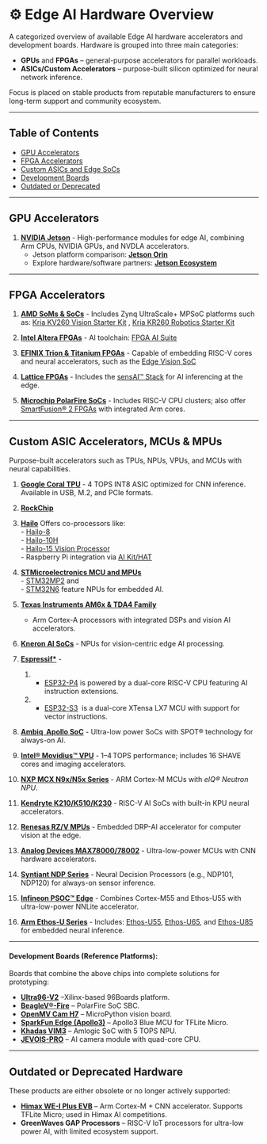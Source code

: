 # ⚙️ Edge AI Hardware Overview

A categorized overview of available Edge AI hardware accelerators and development boards. Hardware is grouped into three main categories:

- **GPUs** and **FPGAs** – general-purpose accelerators for parallel workloads.  
- **ASICs/Custom Accelerators** – purpose-built silicon optimized for neural network inference.  

Focus is placed on stable products from reputable manufacturers to ensure long-term support and community ecosystem.

---
## Table of Contents

- [GPU Accelerators](#gpu-accelerators)
- [FPGA Accelerators](#fpga-accelerators)
- [Custom ASICs and Edge SoCs](#custom-asics-and-edge-socs)
- [Development Boards](#development-boards)
- [Outdated or Deprecated](#outdated-or-deprecated)

---


## GPU Accelerators

1. **[NVIDIA Jetson](https://www.nvidia.com/en-us/autonomous-machines/embedded-systems)** -  High-performance modules for edge AI, combining Arm CPUs, NVIDIA GPUs, and NVDLA accelerators.  
   - Jetson platform comparison: **[Jetson Orin](https://www.seeedstudio.com/blog/nvidia-jetson-comparison-nano-tx2-nx-xavier-nx-agx-orin)**  
   - Explore hardware/software partners: **[Jetson Ecosystem](https://developer.nvidia.com/embedded/ecosystem)**

---

## FPGA Accelerators

1. **[AMD SoMs & SoCs](https://www.amd.com/en/products/adaptive-socs-and-fpgas/soc.html)** -  Includes Zynq UltraScale+ MPSoC platforms such as: [Kria KV260 Vision Starter Kit](https://www.amd.com/en/products/system-on-modules/kria/k26/kv260-vision-starter-kit.html) , [Kria KR260 Robotics Starter Kit](https://www.amd.com/en/products/system-on-modules/kria/k26/kr260-robotics-starter-kit.html)

2. **[Intel Altera FPGAs](https://www.intel.com/content/www/us/en/products/details/fpga.html)** - AI toolchain: [FPGA AI Suite](https://www.intel.com/content/www/us/en/products/details/fpga/development-tools/fpga-ai-suite.html)

3. **[EFINIX Trion & Titanium FPGAs](https://www.efinixinc.com/index.html)** - Capable of embedding RISC-V cores and neural accelerators, such as the [Edge Vision SoC](https://www.efinixinc.com/edge-vision-soc.html)
  
4. **[Lattice FPGAs](https://www.latticesemi.com/Products/Lattice-Intelligent-Edge-AI-and-FPGA-Solutions)** - Includes the [sensAI™ Stack](https://www.latticesemi.com/en/Solutions/Solutions/SolutionsDetails02/sensAI) for AI inferencing at the edge.

5. **[Microchip PolarFire SoCs](https://www.microchip.com/en-us/products/fpgas-and-plds/system-on-chip-fpgas/polarfire-soc-fpgas)** - Includes RISC-V CPU clusters; also offer [SmartFusion® 2 FPGAs](https://www.microchip.com/en-us/products/fpgas-and-plds/system-on-chip-fpgas/smartfusion-2-fpgas) with integrated Arm cores.

---

## Custom ASIC Accelerators, MCUs & MPUs
Purpose-built accelerators such as TPUs, NPUs, VPUs, and MCUs with neural capabilities.

1. **[Google Coral TPU](https://coral.ai/products/)** - 4 TOPS INT8 ASIC optimized for CNN inference. Available in USB, M.2, and PCIe formats.

2. **[RockChip]()**

3. **[Hailo](https://hailo.ai/)** Offers co-processors like:  
	   - [Hailo-8](https://hailo.ai/products/ai-accelerators/hailo-8-ai-accelerator/)  
	   - [Hailo-10H](https://hailo.ai/products/ai-accelerators/hailo-10h-ai-accelerator/)  
	   - [Hailo-15 Vision Processor](https://hailo.ai/products/ai-vision-processors/hailo-15-ai-vision-processor/)  
	   - Raspberry Pi integration via [AI Kit/HAT](https://www.raspberrypi.com/products/ai-kit/)

4. **[STMicroelectronics MCU and MPUs](https://stm32ai.st.com/edge-ai-hardware/)**  
	   - [STM32MP2](https://www.st.com/en/microcontrollers-microprocessors/stm32mp2-series.html) and  
	   - [STM32N6](https://www.st.com/en/microcontrollers-microprocessors/stm32n6-series.html) feature NPUs for embedded AI.

5. **[Texas Instruments AM6x & TDA4 Family ](https://www.ti.com/technologies/edge-ai.html)**  
   - Arm Cortex-A processors with integrated DSPs and vision AI accelerators.
   
6. **[Kneron AI SoCs](https://www.kneron.com/page/soc/)** - NPUs for vision-centric edge AI processing.

7. **[Espressif*](https://www.espressif.com/en/products/socs)** - 
	1. - [ESP32-P4](https://www.espressif.com/en/products/socs/esp32-p4) is powered by a dual-core RISC-V CPU featuring AI instruction extensions. 
	2. - [ESP32-S3](https://www.espressif.com/en/products/socs/esp32-s3)  is a dual-core XTensa LX7 MCU with  support for vector instructions.

8. **[Ambiq  Apollo SoC](https://ambiq.com/apollo/)**  - Ultra-low power SoCs with SPOT® technology for always-on AI.

9. **[Intel® Movidius™ VPU](https://www.intel.com/content/www/us/en/developer/topic-technology/edge-5g/hardware/vision-accelerator-movidius-vpu.html)**  - 1–4 TOPS performance; includes 16 SHAVE cores and imaging accelerators.

10. **[NXP MCX N9x/N5x Series](https://www.nxp.com/applications/technologies/ai-and-machine-learning:MACHINE-LEARNING)**  - ARM Cortex-M MCUs with _eIQ® Neutron NPU_.

11. **[Kendryte K210/K510/K230]()**  - RISC-V AI SoCs with built-in KPU neural accelerators.

12. **[Renesas RZ/V MPUs](https://www.renesas.com/en/products/microcontrollers-microprocessors/rz-mpus/rzv-embedded-ai-mpus)**  - Embedded DRP-AI accelerator for computer vision at the edge.

13. **[Analog Devices MAX78000/78002](https://www.analog.com/en/product-category/ultralow-power-artificial-intelligence-ai-mcus.html)**  - Ultra-low-power MCUs with CNN hardware accelerators.

14. **[Syntiant NDP Series](https://www.syntiant.com/hardware)**  - Neural Decision Processors (e.g., NDP101, NDP120) for always-on sensor inference.

15. **[Infineon PSOC™ Edge](https://www.infineon.com/products/microcontroller/32-bit-psoc-arm-cortex/32-bit-psoc-edge-arm)**  - Combines Cortex-M55 and Ethos-U55 with ultra-low-power NNLite accelerator.

16. **[Arm Ethos-U Series](https://developer.arm.com/documentation/109267/0102/Arm-Ethos-U-NPU)**  - Includes: [Ethos-U55](https://developer.arm.com/Processors/Ethos-U55), [Ethos-U65](https://developer.arm.com/Processors/Ethos-U65), and [Ethos-U85](https://developer.arm.com/Processors/Ethos-U85) for embedded neural inference.

---

#### Development Boards (Reference Platforms):
Boards that combine the above chips into complete solutions for prototyping:

- **[Ultra96-V2](https://www.96boards.org/product/ultra96/)** –Xilinx-based 96Boards platform.
- **[BeagleV®-Fire](https://www.beagleboard.org/boards/beaglev-fire)** – PolarFire SoC SBC.
- **[OpenMV Cam H7](https://www.sparkfun.com/openmv)** – MicroPython vision board. 
- **[SparkFun Edge (Apollo3)](https://www.sparkfun.com/products/15170)** – Apollo3 Blue MCU for TFLite Micro.
- **[Khadas VIM3](https://www.khadas.com/vim3)** – Amlogic SoC with 5 TOPS NPU.
- **[JEVOIS-PRO](https://www.jevoisinc.com/)** – AI camera module with quad-core CPU.

---

## Outdated or Deprecated Hardware

These products are either obsolete or no longer actively supported:
- **[Himax WE-I Plus EVB](https://www.sparkfun.com/himax-we-i-plus-evb-endpoint-ai-development-board.html)** – Arm Cortex-M + CNN accelerator. Supports TFLite Micro; used in Himax AI competitions.
- **GreenWaves GAP Processors** – RISC-V IoT processors for ultra-low power AI, with limited ecosystem support.

